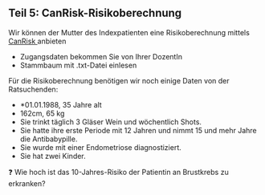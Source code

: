 ## Teil 5: CanRisk-Risikoberechnung

Wir können der Mutter des Indexpatienten eine Risikoberechnung mittels [CanRisk ](https://www.canrisk.org/)anbieten

* Zugangsdaten bekommen Sie von Ihrer DozentIn
* Stammbaum mit .txt-Datei einlesen

Für die Risikoberechnung benötigen wir noch einige Daten von der Ratsuchenden:

* *01.01.1988, 35 Jahre alt
* 162cm, 65 kg
* Sie trinkt täglich 3 Gläser Wein und wöchentlich Shots.
* Sie hatte ihre erste Periode mit 12 Jahren und nimmt 15 und mehr Jahre die Antibabypille.
* Sie wurde mit einer Endometriose diagnostiziert.
* Sie hat zwei Kinder.

❓ Wie hoch ist das 10-Jahres-Risiko der Patientin an Brustkrebs zu erkranken?
